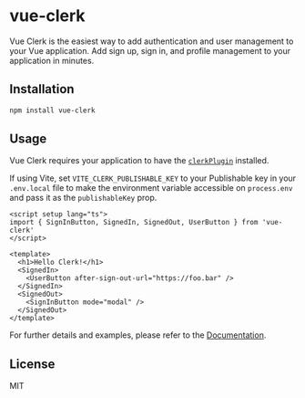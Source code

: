 # vue-clerk

Vue Clerk is the easiest way to add authentication and user management to your Vue application. Add sign up, sign in, and profile management to your application in minutes.

## Installation

```bash
npm install vue-clerk
```

## Usage

Vue Clerk requires your application to have the [`clerkPlugin`](https://vue-clerk.vercel.app/getting-started.html#configure-plugin) installed.

If using Vite, set `VITE_CLERK_PUBLISHABLE_KEY` to your Publishable key in your `.env.local` file to make the environment variable accessible on `process.env` and pass it as the `publishableKey` prop.

```vue
<script setup lang="ts">
import { SignInButton, SignedIn, SignedOut, UserButton } from 'vue-clerk'
</script>

<template>
  <h1>Hello Clerk!</h1>
  <SignedIn>
    <UserButton after-sign-out-url="https://foo.bar" />
  </SignedIn>
  <SignedOut>
    <SignInButton mode="modal" />
  </SignedOut>
</template>
```

For further details and examples, please refer to the [Documentation](https://vue-clerk.vercel.app).

## License

MIT
